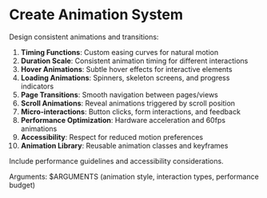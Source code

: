 # Create Animation System

Design consistent animations and transitions:

1. **Timing Functions**: Custom easing curves for natural motion
2. **Duration Scale**: Consistent animation timing for different interactions
3. **Hover Animations**: Subtle hover effects for interactive elements
4. **Loading Animations**: Spinners, skeleton screens, and progress indicators
5. **Page Transitions**: Smooth navigation between pages/views
6. **Scroll Animations**: Reveal animations triggered by scroll position
7. **Micro-interactions**: Button clicks, form interactions, and feedback
8. **Performance Optimization**: Hardware acceleration and 60fps animations
9. **Accessibility**: Respect for reduced motion preferences
10. **Animation Library**: Reusable animation classes and keyframes

Include performance guidelines and accessibility considerations.

Arguments: $ARGUMENTS (animation style, interaction types, performance budget)
